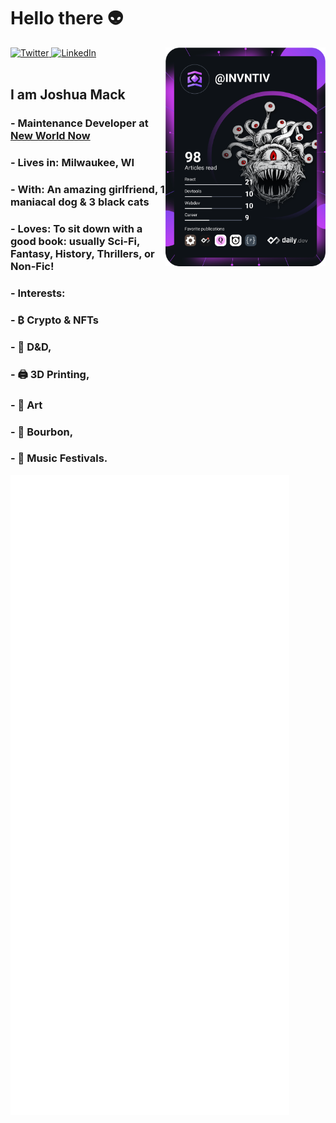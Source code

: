 # Hello there 👽

<div align="left">
  <a href="https://twitter.com/">
    <img
      src="https://img.shields.io/twitter/follow/_indras_net_?label=Twitter&logo=twitter&style=flat-square&color=1da1f2&logoColor=ffffff"
      alt="Twitter"
    />
  </a>
  <a href="https://www.linkedin.com/in/joshua-mack/">
    <img
      src="https://img.shields.io/static/v1?logo=linkedin&style=flat-square&color=0072b1&label=LinkedIn&message=%E2%98%86"
      alt="LinkedIn"
    />
  </a>

  <a href="https://api.daily.dev/get?r=invntiv" target="_blank">
    <img
      width="256"
      align="right"
      src="https://github.com/invntiv/invntiv/blob/main/devcard.svg"
    />
  </a>
</div>

<br />

## I am Joshua Mack

### - Maintenance Developer at [New World Now](https://www.newworldnow.com/)
### - Lives in: Milwaukee, WI
### - With: An amazing girlfriend, 1 maniacal dog & 3 black cats
### - Loves: To sit down with a good book: usually Sci-Fi, Fantasy, History, Thrillers, or Non-Fic!

### - Interests: 
  ### - ₿ Crypto & NFTs
  ### - 🐉 D&D, 
  ### - 🖨️ 3D Printing, 
  ### - 🎨 Art
  ### - 🥃 Bourbon, 
  ### - 🎵 Music Festivals.


![Metrics](https://github.com/invntiv/invntiv/blob/main/github-metrics.svg)

